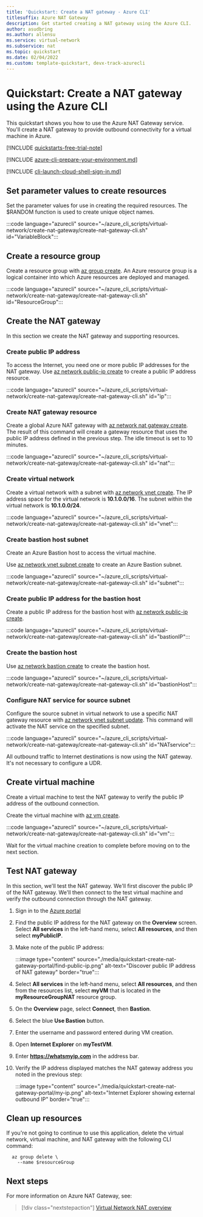 ```yaml
---
title: 'Quickstart: Create a NAT gateway - Azure CLI'
titlesuffix: Azure NAT Gateway
description: Get started creating a NAT gateway using the Azure CLI.
author: asudbring
ms.author: allensu
ms.service: virtual-network
ms.subservice: nat 
ms.topic: quickstart 
ms.date: 02/04/2022
ms.custom: template-quickstart, devx-track-azurecli
---
```


# Quickstart: Create a NAT gateway using the Azure CLI

This quickstart shows you how to use the Azure NAT Gateway service. You'll create a NAT gateway to provide outbound connectivity for a virtual machine in Azure.

[!INCLUDE [quickstarts-free-trial-note](../../../includes/quickstarts-free-trial-note.md)]

[!INCLUDE [azure-cli-prepare-your-environment.md](~/articles/reusable-content/azure-cli/azure-cli-prepare-your-environment.md)]

[!INCLUDE [cli-launch-cloud-shell-sign-in.md](../../../includes/cli-launch-cloud-shell-sign-in.md)]

## Set parameter values to create resources

Set the parameter values for use in creating the required resources. The $RANDOM function is used to create unique object names.

:::code language="azurecli" source="~/azure_cli_scripts/virtual-network/create-nat-gateway/create-nat-gateway-cli.sh" id="VariableBlock":::

## Create a resource group

Create a resource group with [az group create](/cli/azure/group#az-group-create). An Azure resource group is a logical container into which Azure resources are deployed and managed.

:::code language="azurecli" source="~/azure_cli_scripts/virtual-network/create-nat-gateway/create-nat-gateway-cli.sh" id="ResourceGroup":::

## Create the NAT gateway

In this section we create the NAT gateway and supporting resources.

### Create public IP address

To access the Internet, you need one or more public IP addresses for the NAT gateway. Use [az network public-ip create](/cli/azure/network/public-ip#az-network-public-ip-create) to create a public IP address resource.

:::code language="azurecli" source="~/azure_cli_scripts/virtual-network/create-nat-gateway/create-nat-gateway-cli.sh" id="ip":::

### Create NAT gateway resource

Create a global Azure NAT gateway with [az network nat gateway create](/cli/azure/network/nat#az-network-nat-gateway-create). The result of this command will create a gateway resource that uses the public IP address defined in the previous step. The idle timeout is set to 10 minutes.  

:::code language="azurecli" source="~/azure_cli_scripts/virtual-network/create-nat-gateway/create-nat-gateway-cli.sh" id="nat":::

### Create virtual network

Create a virtual network with a subnet with [az network vnet create](/cli/azure/network/vnet#az-network-vnet-create). The IP address space for the virtual network is **10.1.0.0/16**. The subnet within the virtual network is **10.1.0.0/24**.

:::code language="azurecli" source="~/azure_cli_scripts/virtual-network/create-nat-gateway/create-nat-gateway-cli.sh" id="vnet":::

### Create bastion host subnet

Create an Azure Bastion host to access the virtual machine.

Use [az network vnet subnet create](/cli/azure/network/vnet/subnet#az-network-vnet-subnet-create) to create an Azure Bastion subnet.

:::code language="azurecli" source="~/azure_cli_scripts/virtual-network/create-nat-gateway/create-nat-gateway-cli.sh" id="subnet":::

### Create public IP address for the bastion host

Create a public IP address for the bastion host with [az network public-ip create](/cli/azure/network/public-ip#az-network-public-ip-create).

:::code language="azurecli" source="~/azure_cli_scripts/virtual-network/create-nat-gateway/create-nat-gateway-cli.sh" id="bastionIP":::

### Create the bastion host

Use [az network bastion create](/cli/azure/network/bastion#az-network-bastion-create) to create the bastion host.

:::code language="azurecli" source="~/azure_cli_scripts/virtual-network/create-nat-gateway/create-nat-gateway-cli.sh" id="bastionHost":::

### Configure NAT service for source subnet

Configure the source subnet in virtual network to use a specific NAT gateway resource with [az network vnet subnet update](/cli/azure/network/vnet/subnet#az-network-vnet-subnet-update). This command will activate the NAT service on the specified subnet.

:::code language="azurecli" source="~/azure_cli_scripts/virtual-network/create-nat-gateway/create-nat-gateway-cli.sh" id="NATservice":::

All outbound traffic to Internet destinations is now using the NAT gateway.  It's not necessary to configure a UDR.

## Create virtual machine

Create a virtual machine to test the NAT gateway to verify the public IP address of the outbound connection.

Create the virtual machine with [az vm create](/cli/azure/vm#az-vm-create).

:::code language="azurecli" source="~/azure_cli_scripts/virtual-network/create-nat-gateway/create-nat-gateway-cli.sh" id="vm":::

Wait for the virtual machine creation to complete before moving on to the next section.

## Test NAT gateway

In this section, we'll test the NAT gateway. We'll first discover the public IP of the NAT gateway. We'll then connect to the test virtual machine and verify the outbound connection through the NAT gateway.

1. Sign in to the [Azure portal](https://portal.azure.com)

1. Find the public IP address for the NAT gateway on the **Overview** screen. Select **All services** in the left-hand menu, select **All resources**, and then select **myPublicIP**.

1. Make note of the public IP address:

    :::image type="content" source="./media/quickstart-create-nat-gateway-portal/find-public-ip.png" alt-text="Discover public IP address of NAT gateway" border="true":::

1. Select **All services** in the left-hand menu, select **All resources**, and then from the resources list, select **myVM** that is located in the **myResourceGroupNAT** resource group.

1. On the **Overview** page, select **Connect**, then **Bastion**.

1. Select the blue **Use Bastion** button.

1. Enter the username and password entered during VM creation.

1. Open **Internet Explorer** on **myTestVM**.

1. Enter **https://whatsmyip.com** in the address bar.

1. Verify the IP address displayed matches the NAT gateway address you noted in the previous step:

    :::image type="content" source="./media/quickstart-create-nat-gateway-portal/my-ip.png" alt-text="Internet Explorer showing external outbound IP" border="true":::

## Clean up resources

If you're not going to continue to use this application, delete
the virtual network, virtual machine, and NAT gateway with the following CLI command:

```azurecli-interactive
  az group delete \
    --name $resourceGroup
```

## Next steps

For more information on Azure NAT Gateway, see:
> [!div class="nextstepaction"]
> [Virtual Network NAT overview](nat-overview.md)
